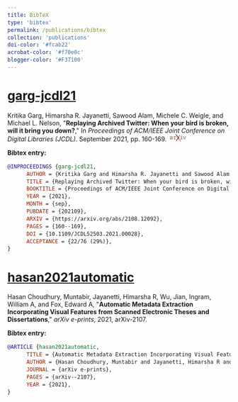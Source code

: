 ```yaml
---
title: BibTeX
type: 'bibtex'
permalink: /publications/bibtex
collection: 'publications'
doi-color: '#fcab22'
acrobat-color: '#f70e0c'
blogger-color: '#F37100'
---
```

# [garg-jcdl21](#garg-jcdl21)

Kritika Garg, Himarsha R. Jayanetti, Sawood Alam, Michele C. Weigle, and Michael L. Nelson, "**Replaying Archived Twitter: When your bird is broken, will it bring you down?**," In *Proceedings of ACM/IEEE Joint Conference on Digital Libraries (JCDL)*. September 2021, pp. 160-169. <a href='http://dx.doi.org/10.1109/JCDL52503.2021.00028' target='_blank'><i class='ai ai-fw ai-doi' style='color: {{ page.doi-color }}'></i></a> &nbsp;<a href='https://arxiv.org/abs/2108.12092' target='_blank' class='btn btn--mcwarxiv'><img src='../images/arxiv-logo-16px-high.png'/></a>

[](#garg-jcdl21Bib)
**Bibtex entry:**

```bibtex
@INPROCEEDINGS {garg-jcdl21,
      AUTHOR = {Kritika Garg and Himarsha R. Jayanetti and Sawood Alam and Michele C. Weigle and Michael L. Nelson},
      TITLE = {Replaying Archived Twitter: When your bird is broken, will it bring you down?},
      BOOKTITLE = {Proceedings of ACM/IEEE Joint Conference on Digital Libraries (JCDL)},
      YEAR = {2021},
      MONTH = {sep},
      PUBDATE = {202109},
      ARXIV = {https://arxiv.org/abs/2108.12092},
      PAGES = {160--169},
      DOI = {10.1109/JCDL52503.2021.00028},
      ACCEPTANCE = {22/76 (29%)},
}
```
# [hasan2021automatic](#hasan2021automatic)

Hasan Choudhury, Muntabir, Jayanetti, Himarsha R, Wu, Jian, Ingram, William A, and Fox, Edward A, "**Automatic Metadata Extraction Incorporating Visual Features from Scanned Electronic Theses and Dissertations**," *arXiv e-prints*, 2021, arXiv-2107.

[](#hasan2021automaticBib)
**Bibtex entry:**

```bibtex
@ARTICLE {hasan2021automatic,
      TITLE = {Automatic Metadata Extraction Incorporating Visual Features from Scanned Electronic Theses and Dissertations},
      AUTHOR = {Hasan Choudhury, Muntabir and Jayanetti, Himarsha R and Wu, Jian and Ingram, William A and Fox, Edward A},
      JOURNAL = {arXiv e-prints},
      PAGES = {arXiv--2107},
      YEAR = {2021},
}
```
